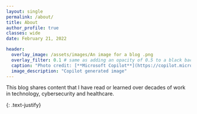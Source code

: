 ```yaml
---
layout: single
permalink: /about/
title: About
author_profile: true
classes: wide
date: February 21, 2022

header:
  overlay_image: /assets/images/An image for a blog .png
  overlay_filter: 0.1 # same as adding an opacity of 0.5 to a black background
  caption: "Photo credit: [**Microsoft Copilot**](https://copilot.microsoft.com)"
  image_description: "Copilot generated image"
---
```


This blog shares content that I have read or learned over decades of work in technology, cybersecurity and healthcare. 



{: .text-justify}

<!-- ---
permalink: /about/
title: "About"
excerpt: "This blog focus on the confluence of technology and oncology. The imapact of digitation and software tools, processes and systems that make it possible to accelerate cancer research and diagnosis."
# layouts_gallery:
#   - url: /assets/images/mm-layout-splash.png
#     image_path: /assets/images/mm-layout-splash.png
#     alt: "splash layout example"
#   - url: /assets/images/mm-layout-single-meta.png
#     image_path: /assets/images/mm-layout-single-meta.png
#     alt: "single layout with comments and related posts"
#   - url: /assets/images/mm-layout-archive.png
#     image_path: /assets/images/mm-layout-archive.png
#     alt: "archive layout example"
last_modified_at: 2022-05-27T11:59:26-04:00
toc: true
--- -->